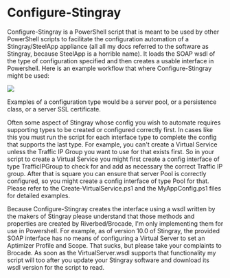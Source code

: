 # Configure-Stingray
Configure-Stingray is a PowerShell script that is meant to be used by other PowerShell scripts to facilitate the configuration automation of a Stingray/SteelApp appliance (all all my docs referred to the software as Stingray, because SteelApp is a horrible name).  It loads the SOAP wsdl of the type of configuration specified and then creates a usable interface in Powershell.  Here is an example workflow that where Configure-Stingray might be used:

![](http://i.imgur.com/7XR20IV.png)

Examples of a configuration type would be a server pool, or a persistence class, or a server SSL certificate.  

Often some aspect of Stingray whose config you wish to automate requires supporting types to be created or configured correctly first.  In cases like this you must run the script for each interface type to complete the config that supports the last type.  For example, you can't create a Virtual Service unless the Traffic IP Group you want to use for that exists first.  So in your script to create a Virtual Service you might first create a config interface of type TrafficIPGroup to check for and add as necessary the correct Traffic IP group.  After that is square you can ensure that server Pool is correctly configured, so you might create a config interface of type Pool for that.  Please refer to the Create-VirtualService.ps1 and the MyAppConfig.ps1 files for detailed examples.

Because Configure-Stingray creates the interface using a wsdl written by the makers of Stingray please understand that those methods and properties are created by Riverbed/Brocade, I'm only implementing them for use in Powershell.  For example, as of version 10.0 of Stingray, the provided SOAP interface has no means of configuring a Virtual Server to set an Aptimizer Profile and Scope.  That sucks, but please take your complaints to Brocade.  As soon as the VirtualServer.wsdl supports that functionality my script will too after you update your Stingray software and download its wsdl version for the script to read.
